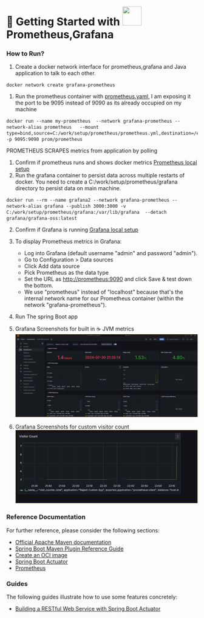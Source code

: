 # 👋 Getting Started with <img height="50" src="https://user-images.githubusercontent.com/25181517/182534182-c510199a-7a4d-4084-96e3-e3db2251bbce.png" width="50"/> Prometheus,Grafana

### How to Run?

1. Create a docker network interface for prometheus,grafana and Java application to talk to each other.
```
docker network create grafana-prometheus
```
1. Run the prometheus container with [prometheus.yaml](prometheus/prometheus.yaml), I am exposing it the port to be 9095 instead of 9090 as its already occupied on my machine

```
docker run --name my-prometheus  --network grafana-prometheus --network-alias prometheus   --mount type=bind,source=C:/work/setup/prometheus/prometheus.yml,destination=/etc/prometheus/prometheus.yml -p 9095:9090 prom/prometheus
```

PROMETHEUS SCRAPES metrics from application by polling

1.  Confirm if prometheus runs and shows docker metrics  [Prometheus local setup](http://localhost:9095/targets?search=)
1. Run the grafana container to persist data across multiple restarts of docker. You need to create a C:/work/setup/prometheus/grafana directory to persist data on main machine.
```
docker run --rm --name grafana2 --network grafana-prometheus --network-alias grafana --publish 3000:3000 -v C:/work/setup/prometheus/grafana:/var/lib/grafana  --detach grafana/grafana-oss:latest
```
2. Confirm if Grafana is running [Grafana local setup](http://localhost:3000) 
1.  To display Prometheus metrics in Grafana:
     - Log into Grafana (default username "admin" and password "admin").
     - Go to Configuration > Data sources
     - Click Add data source
     - Pick Prometheus as the data type
     - Set the URL as <http://prometheus:9090> and click Save & test down the bottom.
     - We use "prometheus" instead of "localhost" because that's the internal network name for our Prometheus container (within the network "grafana-prometheus").

1.  Run The spring Boot app

1. Grafana Screenshots for built in ☕ JVM metrics 
![JVM Dashboard - Grafana](Grafana_dashboard.png)
1. Grafana Screenshots for custom visitor count
![Visitor Count](VisitorCount.png)


### Reference Documentation
For further reference, please consider the following sections:

* [Official Apache Maven documentation](https://maven.apache.org/guides/index.html)
* [Spring Boot Maven Plugin Reference Guide](https://docs.spring.io/spring-boot/3.3.2/maven-plugin)
* [Create an OCI image](https://docs.spring.io/spring-boot/3.3.2/maven-plugin/build-image.html)
* [Spring Boot Actuator](https://docs.spring.io/spring-boot/docs/3.3.2/reference/htmlsingle/index.html#actuator)
* [Prometheus](https://docs.spring.io/spring-boot/docs/3.3.2/reference/htmlsingle/index.html#actuator.metrics.export.prometheus)

### Guides
The following guides illustrate how to use some features concretely:

* [Building a RESTful Web Service with Spring Boot Actuator](https://spring.io/guides/gs/actuator-service/)
